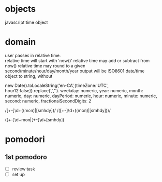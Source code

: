 # objects
javascript time object
# domain
user passes in relative time.  
relative time will start with 'now()'
relative time may add or subtract from now()
relative time may round to a given second/minute/hour/day/month/year
output will be ISO8601 date/time object to string, without 


new Date().toLocaleString('en-CA',{timeZone:'UTC', hour12:false}).replace(',','').
weekday: numeric,
year: numeric,
month: numeric,
day: numeric,
dayPeriod: numeric,
hour: numeric,
minute: numeric,
second: numeric,
fractionalSecondDigits: 2

/[+-]\d+((mon)|[smhdy])/
/([+-]\d+((mon)|[smhdy]))/

([+-]\d+mon|[+-]\d+[smhdy])

# pomodori
## 1st pomodoro
- [ ] review task
- [ ] set up
